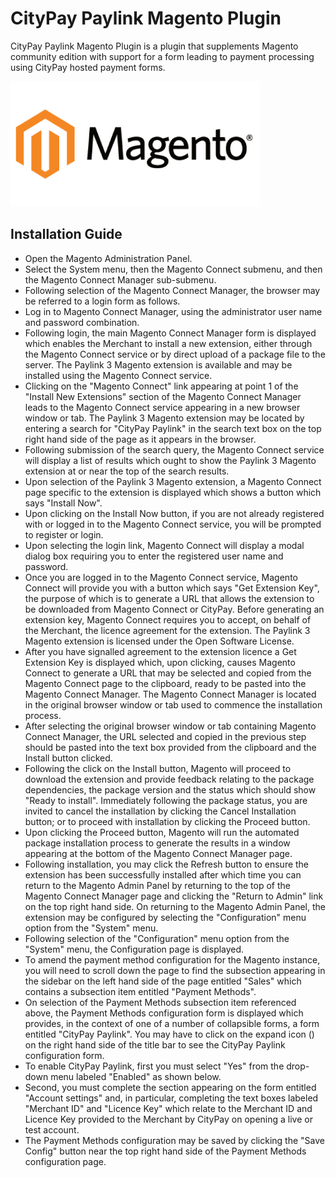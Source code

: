 CityPay Paylink Magento Plugin
====

CityPay Paylink Magento Plugin is a plugin that supplements Magento community edition 
with support for a form leading to payment processing using CityPay hosted payment forms.

![Magento Logo](magento.png)

## Installation Guide 

* Open the Magento Administration Panel.
* Select the System menu, then the Magento Connect submenu, and then the Magento Connect Manager sub-submenu.
* Following selection of the Magento Connect Manager, the browser may be referred to a login form as follows.
* Log in to Magento Connect Manager, using the administrator user name and password combination.
* Following login, the main Magento Connect Manager form is displayed which enables the Merchant to install a new extension, either through the Magento Connect service or by direct upload of a package file to the server. The Paylink 3 Magento extension is available and may be installed using the Magento Connect service.
* Clicking on the "Magento Connect" link appearing at point 1 of the "Install New Extensions" section of the Magento Connect Manager leads to the Magento Connect service appearing in a new browser window or tab. The Paylink 3 Magento extension may be located by entering a search for "CityPay Paylink" in the search text box on the top right hand side of the page as it appears in the browser.
* Following submission of the search query, the Magento Connect service will display a list of results which ought to show the Paylink 3 Magento extension at or near the top of the search results.
* Upon selection of the Paylink 3 Magento extension, a Magento Connect page specific to the extension is displayed which shows a button which says "Install Now".
* Upon clicking on the Install Now button, if you are not already registered with or logged in to the Magento Connect service, you will be prompted to register or login.
* Upon selecting the login link, Magento Connect will display a modal dialog box requiring you to enter the registered user name and password.
* Once you are logged in to the Magento Connect service, Magento Connect will provide you with a button which says "Get Extension Key", the purpose of which is to generate a URL that allows the extension to be downloaded from Magento Connect or CityPay. Before generating an extension key, Magento Connect requires you to accept, on behalf of the Merchant, the licence agreement for the extension. The Paylink 3 Magento extension is licensed under the Open Software License.
* After you have signalled agreement to the extension licence a Get Extension Key is displayed which, upon clicking, causes Magento Connect to generate a URL that may be selected and copied from the Magento Connect page to the clipboard, ready to be pasted into the Magento Connect Manager. The Magento Connect Manager is located in the original browser window or tab used to commence the installation process.
* After selecting the original browser window or tab containing Magento Connect Manager, the URL selected and copied in the previous step should be pasted into the text box provided from the clipboard and the Install button clicked.
* Following the click on the Install button, Magento will proceed to download the extension and provide feedback relating to the package dependencies, the package version and the status which should show "Ready to install". Immediately following the package status, you are invited to cancel the installation by clicking the Cancel Installation button; or to proceed with installation by clicking the Proceed button.
* Upon clicking the Proceed button, Magento will run the automated package installation process to generate the results in a window appearing at the bottom of the Magento Connect Manager page.
* Following installation, you may click the Refresh button to ensure the extension has been successfully installed after which time you can return to the Magento Admin Panel by returning to the top of the Magento Connect Manager page and clicking the "Return to Admin" link on the top right hand side. On returning to the Magento Admin Panel, the extension may be configured by selecting the "Configuration" menu option from the "System" menu.
* Following selection of the "Configuration" menu option from the "System" menu, the Configuration page is displayed.
* To amend the payment method configuration for the Magento instance, you will need to scroll down the page to find the subsection appearing in the sidebar on the left hand side of the page entitled "Sales" which contains a subsection item entitled "Payment Methods".
* On selection of the Payment Methods subsection item referenced above, the Payment Methods configuration form is displayed which provides, in the context of one of a number of collapsible forms, a form entitled "CityPay Paylink". You may have to click on the expand icon () on the right hand side of the title bar to see the CityPay Paylink configuration form.
* To enable CityPay Paylink, first you must select "Yes" from the drop-down menu labeled "Enabled" as shown below.
* Second, you must complete the section appearing on the form entitled "Account settings" and, in particular, completing the text boxes labeled "Merchant ID" and "Licence Key" which relate to the Merchant ID and Licence Key provided to the Merchant by CityPay on opening a live or test account.
* The Payment Methods configuration may be saved by clicking the "Save Config" button near the top right hand side of the Payment Methods configuration page.
